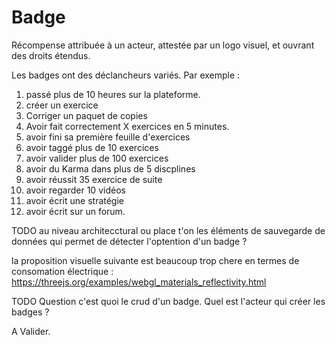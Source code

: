 # Badge

Récompense attribuée à un acteur, attestée par un logo visuel, et ouvrant des droits étendus.

Les badges ont des déclancheurs variés. Par exemple :
1) passé plus de 10 heures sur la plateforme.
2) créer un exercice
3) Corriger un paquet de copies
4) Avoir fait correctement X exercices en 5 minutes.
5) avoir fini sa première feuille d'exercices
6) avoir taggé plus de 10 exercices
7) avoir valider plus de 100 exercices
8) avoir du Karma dans plus de 5 discplines
9) avoir réussit 35 exercice de suite 
10) avoir regarder 10 vidéos
11) avoir écrit une stratégie
12) avoir écrit sur un forum.

TODO au niveau architecctural ou place t'on les éléments de sauvegarde de données qui permet de détecter l'optention d'un badge ?

la proposition visuelle suivante est beaucoup trop chere en termes de consomation électrique : https://threejs.org/examples/webgl_materials_reflectivity.html

TODO Question c'est quoi le crud d'un badge. Quel est l'acteur qui créer les badges ?


A Valider.
<!---
Author : Hugo
Validator : Jordan
-->
